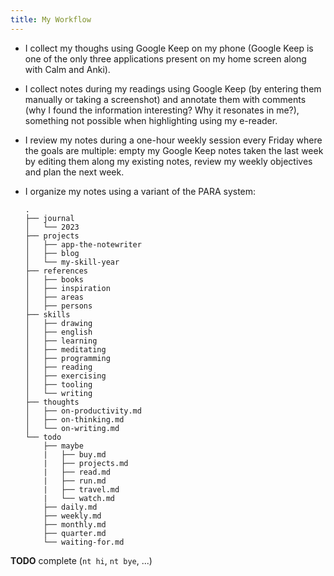 ```yaml
---
title: My Workflow
---
```



* I collect my thoughs using Google Keep on my phone (Google Keep is one of the only three applications present on my home screen along with Calm and Anki).
* I collect notes during my readings using Google Keep (by entering them manually or taking a screenshot) and annotate them with comments (why I found the information interesting? Why it resonates in me?), something not possible when highlighting using my e-reader.
* I review my notes during a one-hour weekly session every Friday where the goals are multiple: empty my Google Keep notes taken the last week by editing them along my existing notes, review my weekly objectives and plan the next week.
* I organize my notes using a variant of the PARA system:

      .
      ├── journal
      │   └── 2023
      ├── projects
      │   ├── app-the-notewriter
      │   ├── blog
      │   └── my-skill-year
      ├── references
      │   ├── books
      │   ├── inspiration
      │   ├── areas
      │   ├── persons
      ├── skills
      │   ├── drawing
      │   ├── english
      │   ├── learning
      │   ├── meditating
      │   ├── programming
      │   ├── reading
      │   ├── exercising
      │   ├── tooling
      │   └── writing
      ├── thoughts
      │   ├── on-productivity.md
      │   ├── on-thinking.md
      │   └── on-writing.md
      └── todo
          ├── maybe
          |   ├── buy.md
          |   ├── projects.md
          |   ├── read.md
          |   ├── run.md
          |   ├── travel.md
          |   └── watch.md
          ├── daily.md
          ├── weekly.md
          ├── monthly.md
          ├── quarter.md
          └── waiting-for.md

**TODO** complete (`nt hi`, `nt bye`, ...)
